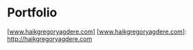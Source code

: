 # Portfolio
[www.haikgregoryagdere.com]
[www.haikgregoryagdere.com]: <http://haikgregoryagdere.com>
